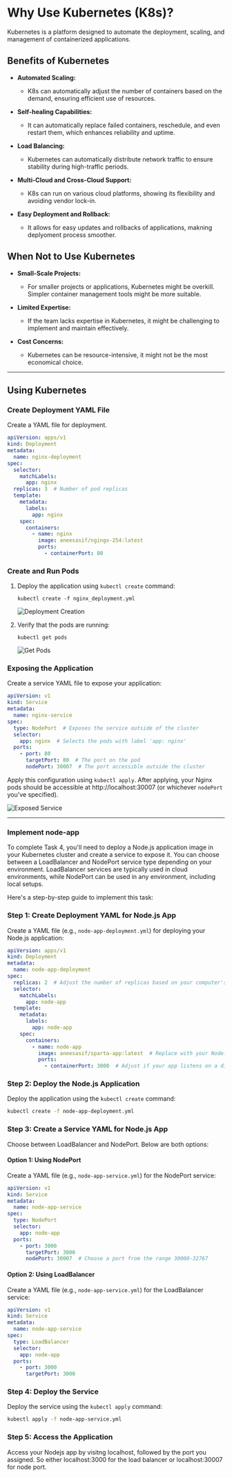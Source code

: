# Why Use Kubernetes (K8s)?

Kubernetes is a platform designed to automate the deployment, scaling, and management of containerized applications.

## Benefits of Kubernetes

- **Automated Scaling:** 
  - K8s can automatically adjust the number of containers based on the demand, ensuring efficient use of resources.
  
- **Self-healing Capabilities:**
  - It can automatically replace failed containers, reschedule, and even restart them, which enhances reliability and uptime.
  
- **Load Balancing:**
  - Kubernetes can automatically distribute network traffic to ensure stability during high-traffic periods.

- **Multi-Cloud and Cross-Cloud Support:**
  - K8s can run on various cloud platforms, showing its flexibility and avoiding vendor lock-in.

  
- **Easy Deployment and Rollback:**
  - It allows for easy updates and rollbacks of applications, makning deplyoment process smoother.

## When Not to Use Kubernetes

- **Small-Scale Projects:**
  - For smaller projects or applications, Kubernetes might be overkill. Simpler container management tools might be more suitable.
  
- **Limited Expertise:**
  - If the team lacks expertise in Kubernetes, it might be challenging to implement and maintain effectively.
  
- **Cost Concerns:**
  - Kubernetes can be resource-intensive, it might not be the most economical choice.

---

## Using Kubernetes

### Create Deployment YAML File

Create a YAML file for deployment.

```yaml
apiVersion: apps/v1
kind: Deployment
metadata:
  name: nginx-deployment
spec:
  selector:
    matchLabels:
      app: nginx
  replicas: 3  # Number of pod replicas
  template:
    metadata:
      labels:
        app: nginx
    spec:
      containers:
        - name: nginx
          image: aneesasif/ngingx-254:latest 
          ports:
            - containerPort: 80
```


### Create and Run Pods

1. Deploy the application using `kubectl create` command:

   ```
   kubectl create -f nginx_deployment.yml
   ```

   ![Deployment Creation](k8_create.PNG)

2. Verify that the pods are running:

   ```
   kubectl get pods
   ```

   ![Get Pods](k8_getpods.PNG)

### Exposing the Application

Create a service YAML file to expose your application:

```yaml
apiVersion: v1
kind: Service
metadata:
  name: nginx-service
spec:
  type: NodePort  # Exposes the service outside of the cluster
  selector:
    app: nginx  # Selects the pods with label 'app: nginx'
  ports:
    - port: 80
      targetPort: 80  # The port on the pod
      nodePort: 30007  # The port accessible outside the cluster
```

Apply this configuration using `kubectl apply`. After applying, your Nginx pods should be accessible at http://localhost:30007 (or whichever `nodePort` you've specified).

![Exposed Service](k8_exposed.PNG)

---

### Implement node-app

To complete Task 4, you'll need to deploy a Node.js application image in your Kubernetes cluster and create a service to expose it. You can choose between a LoadBalancer and NodePort service type depending on your environment. LoadBalancer services are typically used in cloud environments, while NodePort can be used in any environment, including local setups.

Here's a step-by-step guide to implement this task:

### Step 1: Create Deployment YAML for Node.js App

Create a YAML file (e.g., `node-app-deployment.yml`) for deploying your Node.js application:

```yaml
apiVersion: apps/v1
kind: Deployment
metadata:
  name: node-app-deployment
spec:
  replicas: 2  # Adjust the number of replicas based on your computer's capacity
  selector:
    matchLabels:
      app: node-app
  template:
    metadata:
      labels:
        app: node-app
    spec:
      containers:
        - name: node-app
          image: aneesasif/sparta-app:latest  # Replace with your Node.js app image
          ports:
            - containerPort: 3000  # Adjust if your app listens on a different port
```

### Step 2: Deploy the Node.js Application

Deploy the application using the `kubectl create` command:

```bash
kubectl create -f node-app-deployment.yml
```

### Step 3: Create a Service YAML for Node.js App

Choose between LoadBalancer and NodePort. Below are both options:

#### Option 1: Using NodePort

Create a YAML file (e.g., `node-app-service.yml`) for the NodePort service:

```yaml
apiVersion: v1
kind: Service
metadata:
  name: node-app-service
spec:
  type: NodePort
  selector:
    app: node-app
  ports:
    - port: 3000
      targetPort: 3000
      nodePort: 30007  # Choose a port from the range 30000-32767
```

#### Option 2: Using LoadBalancer

Create a YAML file (e.g., `node-app-service.yml`) for the LoadBalancer service:

```yaml
apiVersion: v1
kind: Service
metadata:
  name: node-app-service
spec:
  type: LoadBalancer
  selector:
    app: node-app
  ports:
    - port: 3000
      targetPort: 3000
```

### Step 4: Deploy the Service

Deploy the service using the `kubectl apply` command:

```bash
kubectl apply -f node-app-service.yml
```

### Step 5: Access the Application

Access your Nodejs app by visitng localhost, followed by the port you assigned. So either localhost:3000 for the load balancer or localhost:30007 for node port.
